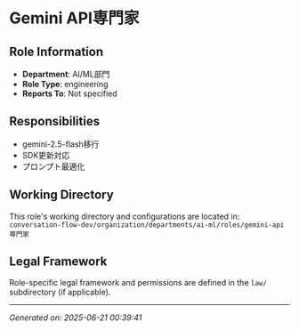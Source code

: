 # Gemini API専門家

## Role Information
- **Department**: AI/ML部門
- **Role Type**: engineering
- **Reports To**: Not specified

## Responsibilities
- gemini-2.5-flash移行
- SDK更新対応
- プロンプト最適化

## Working Directory
This role's working directory and configurations are located in:
`conversation-flow-dev/organization/departments/ai-ml/roles/gemini-api専門家`

## Legal Framework
Role-specific legal framework and permissions are defined in the `law/` subdirectory (if applicable).

---
*Generated on: 2025-06-21 00:39:41*
